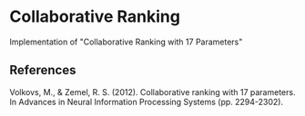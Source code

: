 # Collaborative Ranking
Implementation of "Collaborative Ranking with 17 Parameters"


## References
Volkovs, M., & Zemel, R. S. (2012). Collaborative ranking with 17 parameters. In Advances in Neural Information Processing Systems (pp. 2294-2302).

